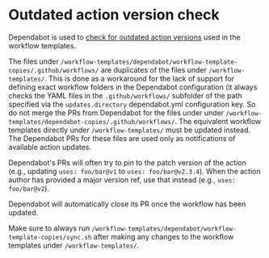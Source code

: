 # Outdated action version check

Dependabot is used to [check for outdated action versions](https://docs.github.com/en/github/administering-a-repository/keeping-your-actions-up-to-date-with-dependabot) used in the workflow templates.

The files under `/workflow-templates/dependabot/workflow-template-copies/.github/workflows/` are duplicates of the files under `/workflow-templates/`. This is done as a workaround for the lack of support for defining exact workflow folders in the Dependabot configuration (it always checks the YAML files in the `.github/workflows/` subfolder of the path specified via the `updates.directory` dependabot.yml configuration key. So do not merge the PRs from Dependabot for the files under under `/workflow-templates/dependabot-copies/.github/workflows/`. The equivalent workflow templates directly under `/workflow-templates/` must be updated instead. The Dependabot PRs for these files are used only as notifications of available action updates.

Dependabot's PRs will often try to pin to the patch version of the action (e.g., updating `uses: foo/bar@v1` to `uses: foo/bar@v2.3.4`). When the action author has provided a major version ref, use that instead (e.g., `uses: foo/bar@v2`).

Dependabot will automatically close its PR once the workflow has been updated.

Make sure to always run `/workflow-templates/dependabot/workflow-template-copies/sync.sh` after making any changes to the workflow templates under `/workflow-templates/`.
